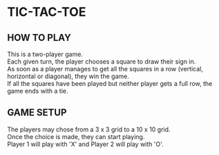 # TIC-TAC-TOE #

## HOW TO PLAY ##
This is a two-player game.  
Each given turn, the player chooses a square to draw their sign in.  
As soon as a player manages to get all the squares in a row (vertical, horizontal or diagonal), they win the game.  
If all the squares have been played but neither player gets a full row, the game ends with a tie.  

## GAME SETUP ##
The players may chose from a 3 x 3 grid to a 10 x 10 grid.  
Once the choice is made, they can start playing.  
Player 1 will play with 'X' and Player 2 will play with 'O'.